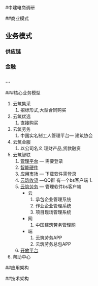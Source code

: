 #中建电商调研



##商业模式

## 业务模式

### 供应链

### 金融

### ...

###核心业务模型

1. 云筑集采
   1. 招标形式,大型合同购买
2. 云筑优选
   1. 直接购买
3. 云筑劳务
   1. 中国实名制工人管理平台— 建筑协会
4. 云筑金服
   1. 以公司名义 理财产品,贷款融资
5. 云筑智联
   1. [管理平台](https://ibuild.yzw.cn/mgt/) — 需要登录
   2.  [智能硬件](https://ibuild.yzw.cn/mall/hardware/product)
   3. [应用市场](https://ibuild.yzw.cn/mall/software/product) — 下载软件需登录
   4. [云筑收货](https://yzsh.yzw.cn/) —QQ群  有一个bs客户端
      1. 
   5. [云筑劳务](https://ibuild.yzw.cn/mall/labor) — 管理软件bs客户端
      - 云
        1. 承包企业管理系统
        2. 作业企业管理系统
        3. 项目现场管理系统
      - 网
        1. 中国建筑劳务管理网
      - 端
        1. 云筑劳务APP
        2. 云筑劳务总包APP
   6. [开放平台](https://ibuild.yzw.cn/open/)
6. 帮助中心



##应用架构

##技术架构

